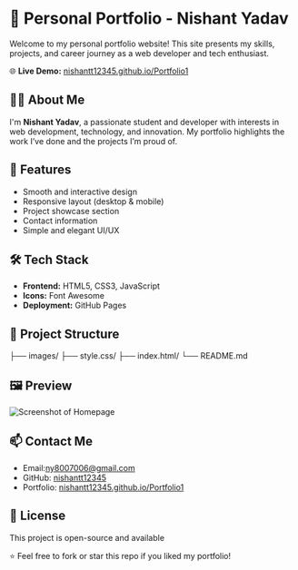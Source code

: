# 💼 Personal Portfolio - Nishant Yadav

Welcome to my personal portfolio website! This site presents my skills, projects, and career journey as a web developer and tech enthusiast.

🌐 **Live Demo:** [nishantt12345.github.io/Portfolio1](https://nishantt12345.github.io/Portfolio1/)

## 👨‍💻 About Me

I'm **Nishant Yadav**, a passionate student and developer with interests in web development, technology, and innovation. My portfolio highlights the work I’ve done and the projects I’m proud of.

## 🚀 Features

- Smooth and interactive design
- Responsive layout (desktop & mobile)
- Project showcase section
- Contact information
- Simple and elegant UI/UX

## 🛠️ Tech Stack

- **Frontend:** HTML5, CSS3, JavaScript
- **Icons:** Font Awesome
- **Deployment:** GitHub Pages

## 📁 Project Structure

├── images/
├── style.css/
├── index.html/
└── README.md


## 🖼️ Preview

![Screenshot of Homepage](https://nishantt12345.github.io/Portfolio1/images/your-image.jpg) 

## 📫 Contact Me

- Email:ny8007006@gmail.com 
- GitHub: [nishantt12345](https://github.com/nishantt12345)  
- Portfolio: [nishantt12345.github.io/Portfolio1](https://nishantt12345.github.io/Portfolio1/)

## 📝 License

This project is open-source and available 

⭐️ Feel free to fork or star this repo if you liked my portfolio!
